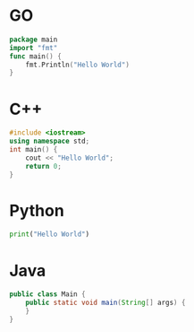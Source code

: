# GO
```go
package main
import "fmt"
func main() {
    fmt.Println("Hello World")
}
```
# C++
```cpp
#include <iostream>
using namespace std;
int main() {
    cout << "Hello World";
    return 0;
}
```

# Python
```python
print("Hello World")
```

# Java
```java
public class Main {
    public static void main(String[] args) {
    }
}
